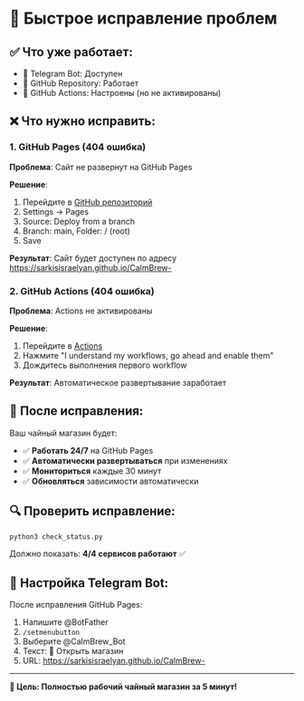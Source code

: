 # 🚨 Быстрое исправление проблем

## ✅ Что уже работает:
- 🤖 Telegram Bot: Доступен
- 📁 GitHub Repository: Работает
- 🔄 GitHub Actions: Настроены (но не активированы)

## ❌ Что нужно исправить:

### 1. GitHub Pages (404 ошибка)
**Проблема**: Сайт не развернут на GitHub Pages

**Решение**:
1. Перейдите в [GitHub репозиторий](https://github.com/Sarkisyan444/CalmBrew-)
2. Settings → Pages
3. Source: Deploy from a branch
4. Branch: main, Folder: / (root)
5. Save

**Результат**: Сайт будет доступен по адресу https://sarkisisraelyan.github.io/CalmBrew-

### 2. GitHub Actions (404 ошибка)
**Проблема**: Actions не активированы

**Решение**:
1. Перейдите в [Actions](https://github.com/Sarkisyan444/CalmBrew-/actions)
2. Нажмите "I understand my workflows, go ahead and enable them"
3. Дождитесь выполнения первого workflow

**Результат**: Автоматическое развертывание заработает

## 🚀 После исправления:

Ваш чайный магазин будет:
- ✅ **Работать 24/7** на GitHub Pages
- ✅ **Автоматически развертываться** при изменениях
- ✅ **Мониториться** каждые 30 минут
- ✅ **Обновляться** зависимости автоматически

## 🔍 Проверить исправление:

```bash
python3 check_status.py
```

Должно показать: **4/4 сервисов работают** ✅

## 📱 Настройка Telegram Bot:

После исправления GitHub Pages:
1. Напишите @BotFather
2. `/setmenubutton`
3. Выберите @CalmBrew_Bot
4. Текст: 🍵 Открыть магазин
5. URL: https://sarkisisraelyan.github.io/CalmBrew-

---

**🎯 Цель: Полностью рабочий чайный магазин за 5 минут!**
